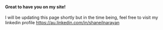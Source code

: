 

#### Great to have you on my site!

I will be updating this page shortly but in the time being, feel free to visit my linkedin profile https://au.linkedin.com/in/shaneilnarayan
